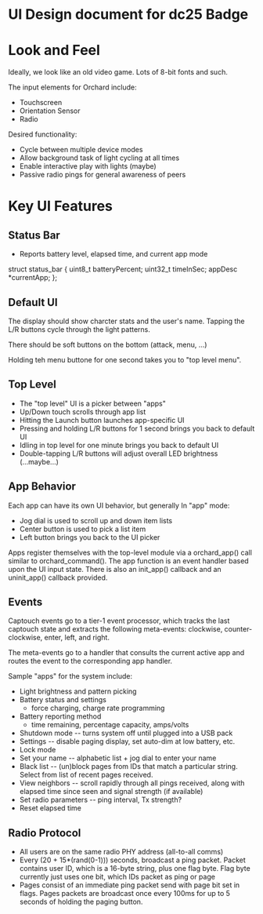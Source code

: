 UI Design document for dc25 Badge
=================================

Look and Feel
=============

Ideally, we look like an old video game. Lots of 8-bit fonts and such.

The input elements for Orchard include:

- Touchscreen 
- Orientation Sensor
- Radio

Desired functionality:

- Cycle between multiple device modes
- Allow background task of light cycling at all times
- Enable interactive play with lights (maybe)
- Passive radio pings for general awareness of peers

Key UI Features
===============

Status Bar
----------
- Reports battery level, elapsed time, and current app mode

struct status_bar {
   uint8_t batteryPercent;
   uint32_t timeInSec;
   appDesc *currentApp;
};

Default UI
----------
The display should show charcter stats and the user's name.
Tapping the L/R buttons cycle through the light patterns.

There should be soft buttons on the bottom (attack, menu, ...)

Holding teh menu buttone for one second takes you to "top level menu".

Top Level
---------
- The "top level" UI is a picker between "apps"
- Up/Down touch  scrolls through app list
- Hitting the Launch button launches app-specific UI
- Pressing and holding L/R buttons for 1 second brings you back to default UI
- Idling in top level for one minute brings you back to default UI
- Double-tapping L/R buttons will adjust overall LED brightness (...maybe...)


App Behavior
------------
Each app can have its own UI behavior, but generally In "app" mode:
- Jog dial is used to scroll up and down item lists
- Center button is used to pick a list item
- Left button brings you back to the UI picker

Apps register themselves with the top-level module via a
orchard_app() call similar to orchard_command(). The app function
is an event handler based upon the UI input state. There is also
an init_app() callback and an uninit_app() callback provided.


Events
------
Captouch events go to a tier-1 event processor, which tracks the
last captouch state and extracts the following meta-events: clockwise,
counter-clockwise, enter, left, and right.

The meta-events go to a handler that consults the current active app and
routes the event to the corresponding app handler.


Sample "apps" for the system include:

- Light brightness and pattern picking
- Battery status and settings
  - force charging, charge rate programming
- Battery reporting method
  - time remaining, percentage capacity, amps/volts
- Shutdown mode -- turns system off until plugged into a USB pack
- Settings -- disable paging display, set auto-dim at low battery, etc.
- Lock mode
- Set your name -- alphabetic list + jog dial to enter your name
- Black list -- (un)block pages from IDs that match a particular string.
  Select from list of recent pages received.
- View neighbors -- scroll rapidly through all pings received, along
  with elapsed time since seen and signal strength (if available)
- Set radio parameters -- ping interval, Tx strength?
- Reset elapsed time


Radio Protocol
--------------
- All users are on the same radio PHY address (all-to-all comms)
- Every (20 + 15*(rand(0-1))) seconds, broadcast a ping packet. Packet
  contains user ID, which is a 16-byte string, plus one flag byte.
  Flag byte currently just uses one bit, which IDs packet as ping or page
- Pages consist of an immediate ping packet send with page bit set in flags.
  Pages packets are broadcast once every 100ms for up to 5 seconds of holding
  the paging button.

